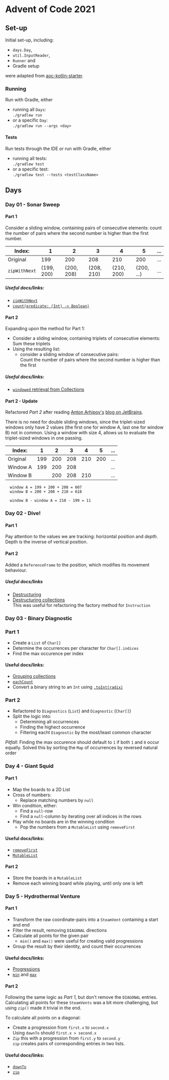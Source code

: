 # Advent of Code 2021

## Set-up

Initial set-up, including:

* `days.Day`,
* `util.InputReader`,
* `Runner` and
* Gradle setup

were adapted from [aoc-kotlin-starter](https://github.com/hughjdavey/aoc-kotlin-starter).

### Running

Run with Gradle, either

* running all `Days`:   
  `./gradlew run`
* or a specific `Day`:  
  `./gradlew run --args <day>`

#### Tests

Run tests through the IDE or run with Gradle, either

* running all tests:  
  `./gradlew test`
* or a specific test:  
  `./gradlew test --tests <testClassName>`

## Days

### Day 01 - Sonar Sweep

#### Part 1

Consider a sliding window, containing pairs of consecutive elements: count the number of pairs where the second number is higher than the first number.

| Index:        | 1          | 2          | 3          | 4          | 5          | ... |
|---------------|------------|------------|------------|------------|------------|-----|
| Original      | 199        | 200        | 208        | 210        | 200        | ... | 
| `zipWithNext` | (199, 200) | (200, 208) | (208, 210) | (210, 200) | (200, ...) | ... |

##### Useful docs/links:

* [`zipWithNext`](https://kotlinlang.org/api/latest/jvm/stdlib/kotlin.collections/zip-with-next.html)
* [`count(predicate: (Int) -> Boolean)`](https://kotlinlang.org/api/latest/jvm/stdlib/kotlin.collections/count.html)

#### Part 2

Expanding upon the method for Part 1:

* Consider a sliding window, containing triplets of consecutive elements:  
  Sum these triplets
* Using the resulting list:
    * consider a sliding window of consecutive pairs:  
      Count the number of pairs where the second number is higher than the first

##### Useful docs/links:

* [`windowed` retrieval from Collections](https://kotlinlang.org/docs/collection-parts.html#windowed)

#### Part 2 - Update

Refactored _Part 2_ after
reading [Anton Arhipov's](https://github.com/antonarhipov) [blog on JetBrains](https://blog.jetbrains.com/kotlin/2021/12/advent-of-code-2021-in-kotlin-day-1/).

There is no need for double sliding windows, since the triplet-sized windows only have 2 values (the first one for window A, last one for window B) not in
common. Using a window with size 4, allows us to evaluate the triplet-sized windows in one passing.

| Index:   | 1   | 2   | 3   | 4   | 5   | ... |
|----------|-----|-----|-----|-----|-----|-----|
| Original | 199 | 200 | 208 | 210 | 200 | ... | 
| Window A | 199 | 200 | 208 |     |     | ... |
| Window B |     | 200 | 208 | 210 |     | ... |

```
  window A = 199 + 200 + 208 = 607 
  window B = 200 + 208 + 210 = 618
  
  window B - window A = 210 - 199 = 11 
```

### Day 02 - Dive!

#### Part 1

Pay attention to the values we are tracking: horizontal position and *depth*. Depth is the inverse of vertical position.

#### Part 2

Added a `ReferenceFrame` to the position, which modifies its movement behaviour.

##### Useful docs/links

* [Destructuring](https://kotlinlang.org/docs/destructuring-declarations.html)
* [Destructuring collections](https://kotlinlang.org/api/latest/jvm/stdlib/kotlin.collections/component1.html)  
  This was useful for refactoring the factory method for `Instruction`

### Day 03 - Binary Diagnostic

### Part 1

* Create a `List` of `Char[]`
* Determine the occurrences per character for `Char[].indices`
* Find the max occurence per index

#### Useful docs/links:

* [Grouping collections](https://kotlinlang.org/api/latest/jvm/stdlib/kotlin.collections/-grouping/)
* [`eachCount`](https://kotlinlang.org/api/latest/jvm/stdlib/kotlin.collections/each-count.html)
* Convert a binary string to an `Int` using [`.toInt(radix)`](https://kotlinlang.org/api/latest/jvm/stdlib/kotlin.text/to-int.html)

### Part 2

* Refactored to `Diagnostics` (`List`) and `Diagnostic` (`Char[]`)
* Split the logic into:
    * Determining all occurrences
    * Finding the highect occurrence
    * Filtering eacht `Diagnostic` by the most/least common character

_Pitfall_: Finding the max occurence should default to `1` if both `1` and `0` occur equally. Solved this by sorting the `Map` of occurrences by reversed
natural order

### Day 4 - Giant Squid

#### Part 1

* Map the boards to a 2D List
* Cross of numbers:
    * Replace matching numbers by `null`
* Win condition, either:
    * Find a `null`-row
    * Find a `null`-column by iterating over all indices in the rows
* Play while no boards are in the winning condition
    * Pop the numbers from a `MutableList` using `removeFirst`

#### Useful docs/links:

* [`removeFirst`](https://kotlinlang.org/api/latest/jvm/stdlib/kotlin.collections/remove-first.html)
* [`MutableList`](https://kotlinlang.org/api/latest/jvm/stdlib/kotlin.collections/-mutable-list/)

#### Part 2

* Store the boards in a `MutableList`
* Remove each winning board while playing, until only one is left

### Day 5 - Hydrothermal Venture

#### Part 1

* Transform the raw coordinate-pairs into a `SteamVent` containing a start and end
* Filter the result, removing `DIAGONAL` directions
* Calculate all points for the given pair
    * `min()` and `max()` were useful for creating valid progressions
* Group the result by their identity, and count their occurrences

#### Useful docs/links:
* [Progressions](https://kotlinlang.org/docs/ranges.html#progression)
* [`min`](https://kotlinlang.org/api/latest/jvm/stdlib/kotlin.math/min.html) and [`max`](https://kotlinlang.org/api/latest/jvm/stdlib/kotlin.math/max.html)

#### Part 2

Following the same logic as _Part 1_, but don't remove the `DIAGONAL` entries. Calculating all points for these `SteamVents` was a bit more challenging, but
using `zip()` made it trivial in the end.

To calculate all points on a diagonal:
* Create a progression from `first.x` to `second.x`  
  Using `downTo` should `first.x > second.x`
* `Zip` this with a progression from `first.y` to `second.y`  
  `zip` creates pairs of corresponding entries in two lists.

#### Useful docs/links:
* [`downTo`](https://kotlinlang.org/api/latest/jvm/stdlib/kotlin.ranges/down-to.html)
* [`zip`](https://kotlinlang.org/docs/collection-transformations.html#zip)